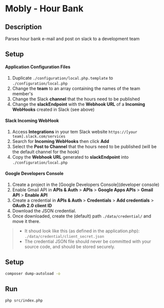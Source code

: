 # Mobly - Hour Bank

## Description

Parses hour bank e-mail and post on slack to a development team

## Setup

#### Application Configuration Files

1. Duplicate `./configuration/local.php.template` to `./configuration/local.php`
2. Change the **team** to an array containing the names of the team member's
3. Change the Slack **channel** that the hours need to be published
4. Change the **slackEndpoint** with the **Webhook URL** of a **Incoming WebHooks** created in Slack (see above)

#### Slack Incoming WebHook

1. Access **Integrations** in your tem Slack website `https://[your team].slack.com/services`
2. Search for **Incoming WebHooks** then click **Add**
3. Select the **Post to Channel** that the hours need to be published (will be the default channel for the hook)
4. Copy the **Webhook URL** generated to **slackEndpoint** into `./configuration/local.php` 

#### Google Developers Console

1. Create a project in the [Google Developers Console](developer console)
2. Enable Gmail API in **APIs & Auth** > **APIs** > **Google Apps APIs** > **Gmail API** > **Enable API**
3. Create a credential in **APIs & Auth** > **Credentials** > **Add credentials** > **OAuth 2.0 client ID**
4. Download the JSON credential.
5. Once downloaded, create the (default) path `./data/credential/` and move it there. 

> * It shoud look like this (as defined in the application.php): `./data/credential/client_secret.json`
> * The credential JSON file should never be committed with your source code, and should be stored securely.

## Setup

```bash
composer dump-autoload -o
```

## Run

```bash
php src/index.php
```

[developer console]: https://console.developers.google.com